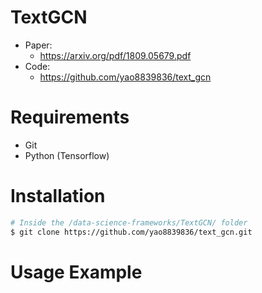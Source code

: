 # TextGCN

- Paper: 
  - https://arxiv.org/pdf/1809.05679.pdf
- Code: 
  - https://github.com/yao8839836/text_gcn



# Requirements
 - Git
 - Python (Tensorflow)


# Installation
```bash
# Inside the /data-science-frameworks/TextGCN/ folder
$ git clone https://github.com/yao8839836/text_gcn.git

```


# Usage Example
